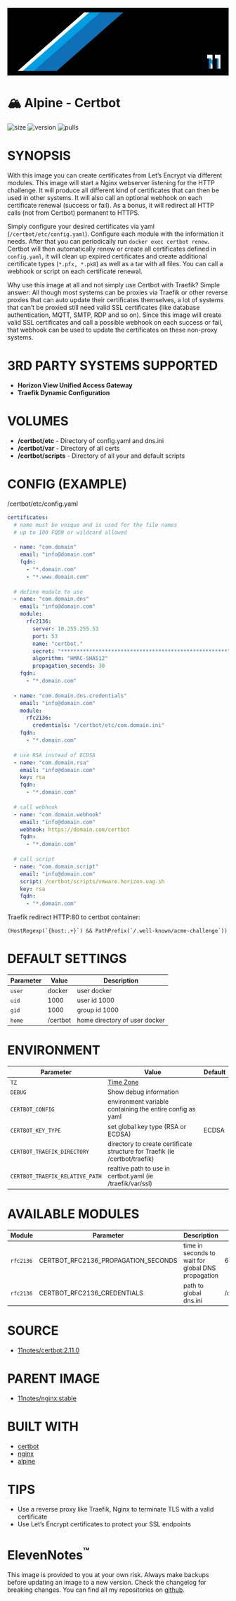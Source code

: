 ![Banner](https://github.com/11notes/defaults/blob/main/static/img/banner.png?raw=true)

# 🏔️ Alpine - Certbot
![size](https://img.shields.io/docker/image-size/11notes/certbot/2.11.0?color=0eb305) ![version](https://img.shields.io/docker/v/11notes/certbot/2.11.0?color=eb7a09) ![pulls](https://img.shields.io/docker/pulls/11notes/certbot?color=2b75d6)

# SYNOPSIS
With this image you can create certificates from Let’s Encrypt via different modules. This image will start a Nginx webserver listening for the HTTP challenge. It will produce all different kind of certificates that can then be used in other systems. It will also call an optional webhook on each certificate renewal (success or fail). As a bonus, it will redirect all HTTP calls (not from Certbot) permanent to HTTPS.

Simply configure your desired certificates via yaml (`/certbot/etc/config.yaml`). Configure each module with the information it needs. After that you can periodically run `docker exec certbot renew`. Certbot will then automatically renew or create all certificates defined in `config.yaml`, it will clean up expired certificates and create additional certificate types (`*.pfx, *.pk8`) as well as a tar with all files. You can call a webhook or script on each certificate renewal.

Why use this image at all and not simply use Certbot with Traefik? Simple answer: All though most systems can be proxies via Traefik or other reverse proxies that can auto update their certificates themselves, a lot of systems that can’t be proxied still need valid SSL certificates (like database authentication, MQTT, SMTP, RDP and so on). Since this image will create valid SSL certificates and call a possible webhook on each success or fail, that webhook can be used to update the certificates on these non-proxy systems.

# 3RD PARTY SYSTEMS SUPPORTED
* **Horizon View Unified Access Gateway**
* **Traefik Dynamic Configuration**

# VOLUMES
* **/certbot/etc** - Directory of config.yaml and dns.ini
* **/certbot/var** - Directory of all certs
* **/certbot/scripts** - Directory of all your and default scripts

# CONFIG (EXAMPLE)
/certbot/etc/config.yaml
```yaml
certificates:
  # name must be unique and is used for the file names
  # up to 100 FQDN or wildcard allowed

  - name: "com.domain"
    email: "info@domain.com"
    fqdn:
      - "*.domain.com"
      - "*.www.domain.com"

  # define module to use
  - name: "com.domain.dns"
    email: "info@domain.com"
    module:
      rfc2136:
        server: 10.255.255.53
        port: 53
        name: "certbot."
        secret: "*****************************************************"
        algorithm: "HMAC-SHA512"
        propagation_seconds: 30
    fqdn:
      - "*.domain.com"

  - name: "com.domain.dns.credentials"
    email: "info@domain.com"
    module:
      rfc2136:
        credentials: "/certbot/etc/com.domain.ini"
    fqdn:
      - "*.domain.com"

  # use RSA instead of ECDSA
  - name: "com.domain.rsa"
    email: "info@domain.com"
    key: rsa
    fqdn:
      - "*.domain.com"

  # call webhook
  - name: "com.domain.webhook"
    email: "info@domain.com"
    webhook: https://domain.com/certbot
    fqdn:
      - "*.domain.com"

  # call script
  - name: "com.domain.script"
    email: "info@domain.com"
    script: /certbot/scripts/vmware.horizon.uag.sh
    key: rsa
    fqdn:
      - "*.domain.com"
```

Traefik redirect HTTP:80 to certbot container:
```
(HostRegexp(`{host:.+}`) && PathPrefix(`/.well-known/acme-challenge`))
```

# DEFAULT SETTINGS
| Parameter | Value | Description |
| --- | --- | --- |
| `user` | docker | user docker |
| `uid` | 1000 | user id 1000 |
| `gid` | 1000 | group id 1000 |
| `home` | /certbot | home directory of user docker |

# ENVIRONMENT
| Parameter | Value | Default |
| --- | --- | --- |
| `TZ` | [Time Zone](https://en.wikipedia.org/wiki/List_of_tz_database_time_zones) | |
| `DEBUG` | Show debug information | |
| `CERTBOT_CONFIG` | environment variable containing the entire config as yaml |  |
| `CERTBOT_KEY_TYPE` | set global key type (RSA or ECDSA) | ECDSA |
| `CERTBOT_TRAEFIK_DIRECTORY` | directory to create certificate structure for Traefik (ie /certbot/traefik) |  |
| `CERTBOT_TRAEFIK_RELATIVE_PATH` | realtive path to use in certbot.yaml (ie /traefik/var/ssl) |  |

# AVAILABLE MODULES
| Module | Parameter | Description | Default |
| --- | --- | --- | --- |
| `rfc2136` | CERTBOT_RFC2136_PROPAGATION_SECONDS | time in seconds to wait for global DNS propagation | 60 |
| `rfc2136` | CERTBOT_RFC2136_CREDENTIALS | path to global dns.ini | /certbot/etc/rfc2136.ini |

# SOURCE
* [11notes/certbot:2.11.0](https://github.com/11notes/docker-certbot/tree/2.11.0)

# PARENT IMAGE
* [11notes/nginx:stable](https://hub.docker.com/r/11notes/nginx)

# BUILT WITH
* [certbot](https:/certbot.eff.org)
* [nginx](https://nginx.org)
* [alpine](https://alpinelinux.org)

# TIPS
* Use a reverse proxy like Traefik, Nginx to terminate TLS with a valid certificate
* Use Let’s Encrypt certificates to protect your SSL endpoints

# ElevenNotes<sup>™️</sup>
This image is provided to you at your own risk. Always make backups before updating an image to a new version. Check the changelog for breaking changes. You can find all my repositories on [github](https://github.com/11notes).
    